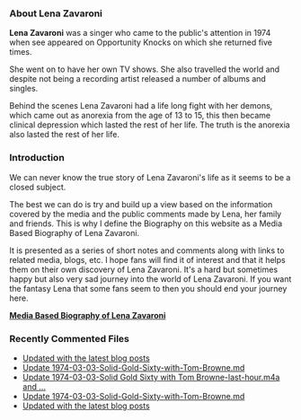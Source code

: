 ### About Lena Zavaroni

<p><strong>Lena Zavaroni</strong> was a singer who came to the public's attention in 1974 when see appeared on Opportunity Knocks on which she returned five times.</p>

<p>She went on to have her own TV shows. She also travelled the world and despite not being a recording artist released a number of albums and singles.</p>

<p>Behind the scenes Lena Zavaroni had a life long fight with her demons, which came out as anorexia from the age of 13 to 15, this then became clinical depression which lasted the rest of her life. The truth is the anorexia also lasted the rest of her life.</p>

### Introduction

<p>We can never know the true story of Lena Zavaroni's life as it seems to be a closed subject.</p>

<p>The best we can do is try and build up a view based on the information covered by the media and the public comments made by Lena, her family and friends. This is why I define the Biography on this website as a Media Based Biography of Lena Zavaroni.</p>

<p>It is presented as a series of short notes and comments along with links to related media, blogs, etc. I hope fans will find it of interest and that it helps them on their own discovery of Lena Zavaroni. It's a hard but sometimes happy but also very sad journey into the world of Lena Zavaroni. If you want the fantasy Lena that some fans seem to then you should end your journey here.</p>

<a href="https://fanzoflenazavaroni.github.io/biography/lena-zavaroni/"><strong>Media Based Biography of Lena Zavaroni</strong></a>

### Recently Commented Files

<!-- BLOG-POST-LIST:START -->
- [Updated with the latest blog posts](https://github.com/FanzOfLenaZavaroni/fanzoflenazavaroni.github.io/commit/45ee014c23d178a5818f848d9fc1bdfab856902b)
- [Update 1974-03-03-Solid-Gold-Sixty-with-Tom-Browne.md](https://github.com/FanzOfLenaZavaroni/fanzoflenazavaroni.github.io/commit/5a8cd24b677f47557d2b7c80eebb42df0d99f8f7)
- [Update 1974-03-03-Solid Gold Sixty with Tom Browne-last-hour.m4a and …](https://github.com/FanzOfLenaZavaroni/fanzoflenazavaroni.github.io/commit/fbdd69dbc56c1a080c45313823f918c0eea09fda)
- [Update 1974-03-03-Solid-Gold-Sixty-with-Tom-Browne.md](https://github.com/FanzOfLenaZavaroni/fanzoflenazavaroni.github.io/commit/3654f8a239f4f3d29082e0147b16ca415bd914ae)
- [Updated with the latest blog posts](https://github.com/FanzOfLenaZavaroni/fanzoflenazavaroni.github.io/commit/82c4e6d4444bf57dab3e2452295a85253c9114a3)
<!-- BLOG-POST-LIST:END -->
